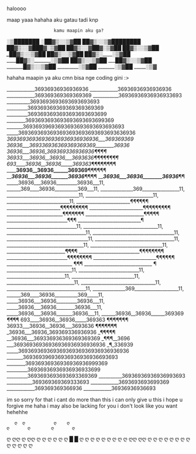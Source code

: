 haloooo

maap yaaa hahaha aku gatau tadi knp 

                      kamu maapin aku ga?
                      
 _░▒███████
░██▓▒░░▒▓██
██▓▒░__░▒▓██___██████
██▓▒░____░▓███▓__░▒▓██
██▓▒░___░▓██▓_____░▒▓██
██▓▒░_______________░▒▓██
_██▓▒░______________░▒▓██
__██▓▒░____________░▒▓██
___██▓▒░__________░▒▓██
____██▓▒░________░▒▓██
_____██▓▒░______░▒▓██
______██▓▒░___░▒▓██
_______█▓▒░░▒▓██
_________░▒▓██
_______░▒▓██
_____░▒▓

hahaha maapin ya aku cmn bisa nge coding gini :>

____________36936936936936936
____________36936936936936936
____________369369369369369369
___________36936936936936933693
__________3693693693693693693693
_________369369369369369369369369
_________3693693693693693693693699
________3693693693693693693693699369
_______36936939693693693693693693693693
_____3693693693693693693693693693693636936
___36936936936936936936936936936___369369369
__36936___369336936369369369369________36936
_36936___36936_369369336936936__¶¶__¶¶
36933___36936__36936___3693636_¶¶¶¶¶¶¶¶
693____36936__36936_____369363_¶¶¶¶¶¶¶¶
______36936__36936______369369__¶¶¶¶¶¶
_____36936___36936_______36936___¶¶¶¶
_____36936___36936________36936___¶¶
_____36936___36936_________36936___11,
______369____36936__________369___11,
______________369________________11,
_______________________________11,
_____________________________11,
___________________________11,
________________________¶¶¶_¶¶¶
_______________________¶¶¶¶¶¶¶¶¶
_______________________¶¶¶¶¶¶¶¶¶
________________________¶¶¶¶¶¶¶
_________________________¶¶¶¶¶
__________________________¶¶¶
___________________________¶
______________________________11,
________________________________11,
__________________________________11,
___________________________________11,
___________________________________11,
__________________________________11,
_________________________________11,
_______________________________11,
___________________________¶¶__¶¶
__________________________¶¶¶¶¶¶¶¶
__________________________¶¶¶¶¶¶¶¶
___________________________¶¶¶¶¶¶
____________________________ ¶¶¶
_____________________________ ¶
____________________________11,
__________________________11,
_________________________11,
___________________________11,
_____________________________11,
________________________________11,
__________________________________11,
______________369___________________11,
______369____36936__________369_____11,
_____36936___36936_________36936___11,
_____36936___36936________36936___11,
_____36936___36936_______36936___11,
______36936__36936______369369 _¶¶_¶¶
693____36936__36936_____369363 ¶¶¶¶¶¶¶
36933___36936__36936___3693636 ¶¶¶¶¶¶¶
_36936___36936_369369336936936 _¶¶¶¶¶
__36936___369336936369369369369 _¶¶¶__3696
___36936936936936936936936936936 _¶_336939
_____36936936936936936936936936936936936
_______369369396936936936936936693693
________36936936936936936936999369
_________36936936936936936933699
_________3693693693693693369369
__________36936936936936993693
___________369369369369333693
____________3693693693699369
____________369369369366936
____________36936936936693



im so sorry for that
i cant do more than this i can only give u this i hope u forgive me haha i may also be lacking for you i don't look like you want
hehehhe


       ღ  ღ           ღ    ღ
    ღ       ღ        ღ       ღ
   ღ          ღღ ღ ღღ         ღ
   ღ                             ღ
   ღ                            ღ
    ღ       █            █       ღ
   ღ                               ღ
  ღ         ღ    ღ    ღ          ღ
  ღ           ღღ  ღღ           ღ
    ღ                         ღ
      ღ ღ ღ ღ   ღ ღ ღ ღ ღ ღ 
  
  
  
  
            
            
